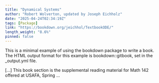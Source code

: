 ```yaml
---
title: "Dynamical Systems"
author: "Robert Wolverton, updated by Joseph Eichholz"
date: "2025-04-24T02:34:19Z"
tags: [Package]
link: "https://bookdown.org/jeichhol/TextbookODE/"
length_weight: "8.6%"
pinned: false
---
```


<p>This is a minimal example of using the bookdown package to write a book. The HTML output format for this example is bookdown::gitbook, set in the _output.yml file.</p> [...] This book section is the supplemental reading material for Math 142 offered at USAFA, Spring ...
